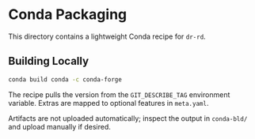 # Conda Packaging

This directory contains a lightweight Conda recipe for `dr-rd`.

## Building Locally

```bash
conda build conda -c conda-forge
```

The recipe pulls the version from the `GIT_DESCRIBE_TAG` environment variable. Extras are mapped to optional features in `meta.yaml`.

Artifacts are not uploaded automatically; inspect the output in `conda-bld/` and upload manually if desired.
